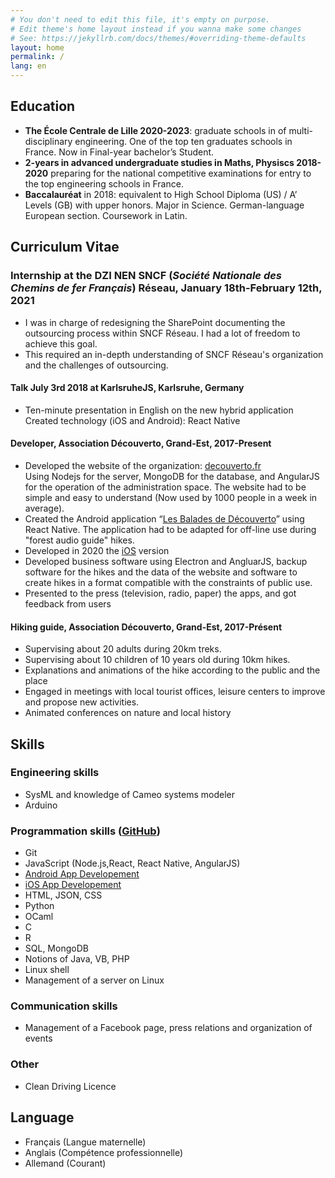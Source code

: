 ```yaml
---
# You don't need to edit this file, it's empty on purpose.
# Edit theme's home layout instead if you wanna make some changes
# See: https://jekyllrb.com/docs/themes/#overriding-theme-defaults
layout: home
permalink: /
lang: en
---
```


## Education

* **The École Centrale de Lille 2020-2023**: graduate schools in of multi-disciplinary engineering. One of the top ten graduates schools in France. 
Now in Final-year bachelor’s Student. 
* **2-years in advanced undergraduate studies in Maths, Physiscs 2018-2020** preparing for the national competitive examinations for entry to the top engineering schools in France.
* **Baccalauréat** in 2018: equivalent to High School Diploma (US) / A’ Levels (GB) with upper honors. Major in Science. German-language European section. Coursework in Latin.

## Curriculum Vitae 

### Internship at the DZI NEN SNCF (*Société Nationale des Chemins de fer Français*) Réseau, January 18th-February 12th, 2021

* I was in charge of redesigning the SharePoint documenting the outsourcing process within SNCF Réseau. I had a lot of freedom to achieve this goal.
* This required an in-depth understanding of SNCF Réseau's organization and the challenges of outsourcing.


#### Talk July 3rd 2018 at KarlsruheJS, Karlsruhe, Germany
*	Ten-minute presentation in English on the new hybrid application Created technology (iOS and Android): React Native

#### Developer, Association Découverto, Grand-Est, 2017-Present
*	Developed the website of the organization: [decouverto.fr](https://decouverto.fr)  
Using Nodejs for the server, MongoDB for the database, and AngularJS for the operation of the administration space. The website had to be simple and easy to understand (Now used by 1000 people in a week in average).
*	Created the Android application  “[Les Balades de Découverto](https://play.google.com/store/apps/details?id=com.lesbaladesdedecouverto)” using React Native.
The application had to be adapted for off-line use during "forest audio guide" hikes.
* Developed in 2020 the [iOS](https://apps.apple.com/app/id1538334399) version
*	Developed business software using Electron and AngluarJS, backup software for the hikes and the data of the website and software to create hikes in a format compatible with the constraints of public use.
*	Presented to the press (television, radio, paper) the apps, and got feedback from users
#### Hiking guide, Association Découverto, Grand-Est, 2017-Présent 
*	Supervising about 20 adults during 20km treks. 
*	Supervising about 10 children of 10 years old during 10km hikes. 
*	Explanations and animations of the hike according to the public and the place 
*	Engaged in meetings with local tourist offices, leisure centers to improve and propose new activities. 
*	Animated conferences on nature and local history 


## Skills

### Engineering skills
* SysML and knowledge of Cameo systems modeler
* Arduino

### Programmation skills ([GitHub](https://github.com/cedced19))
* Git 
* JavaScript (Node.js,React, React Native, AngularJS) 
* [Android App Developement](https://play.google.com/store/apps/dev?id=8053368172585015347)
* [iOS App Developement](https://apps.apple.com/app/id1538334399)
* HTML, JSON, CSS 
* Python
* OCaml
* C
* R
* SQL, MongoDB
* Notions of Java, VB, PHP 
* Linux shell
* Management of a server on Linux

### Communication skills
* Management of a Facebook page, press relations and organization of events

### Other

* Clean Driving Licence

## Language

* Français (Langue maternelle)
* Anglais (Compétence professionnelle)
* Allemand (Courant)

